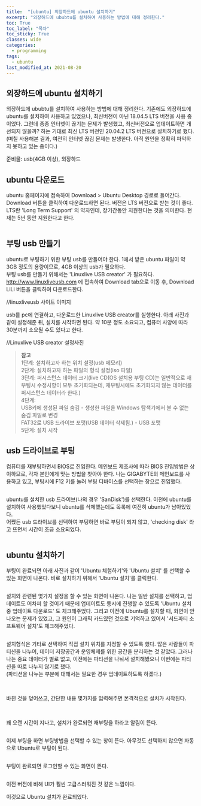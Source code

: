 ```yaml
---
title:  "[ubuntu] 외장하드에 ubuntu 설치하기"
excerpt: "외장하드에 ububtu를 설치하여 사용하는 방법에 대해 정리한다."
toc: True
toc_label: "목차"
toc_sticky: True
classes: wide
categories:
  - programming
tags:
  - ubuntu
last_modified_at: 2021-08-20
---
```


## 외장하드에 ubuntu 설치하기
외장하드에 ububtu를 설치하여 사용하는 방법에 대해 정리한다. 기존에도 외장하드에 ubuntu를 설치하여 사용하고 있었으나, 최신버전이 아닌 18.04.5 LTS 버전을 사용 중이었다. 그런데 종종 인터넷이 끊기는 문제가 발생했고, 최신버전으로 업데이트하면 개선되지 않을까? 하는 기대로 최신 LTS 버전인 20.04.2 LTS 버전으로 설치하기로 했다.
(며칠 사용해본 결과, 여전히 인터넷 끊김 문제는 발생한다. 아직 원인을 정확히 파악하지 못하고 있는 중이다.)

준비물: usb(4GB 이상), 외장하드

## ubuntu 다운로드  

ubuntu 홈페이지에 접속하여 Download > Ubuntu Desktop 경로로 들어간다. Download 버튼을 클릭하여 다운로드하면 된다. 버전은 LTS 버전으로 받는 것이 좋다. LTS란 'Long Term Support' 의 약자인데, 장기간동안 지원한다는 것을 의미한다. 현재는 5년 동안 지원한다고 한다.  

<img src="{{ site.url }}{{ site.baseurl }}/assets/images/2021-08-20-[ubuntu]_외장하드에_ubuntu_설치하기/ubuntu_download.png" alt=""> 

## 부팅 usb 만들기  

ubuntu로 부팅하기 위한 부팅 usb를 만들어야 한다. 1에서 받은 ubuntu 파일이 약 3GB 정도의 용량이므로, 4GB 이상의 usb가 필요하다.  
부팅 usb를 만들기 위해서는 'Linuxlive USB creator' 가 필요하다.  
<http://www.linuxliveusb.com> 에 접속하여 Download tab으로 이동 후, Download LiLi 버튼을 클릭하여 다운로드한다.  

//linuxliveusb 사이트 이미지  

usb를 pc에 연결하고, 다운로드한 Linuxlive USB creator를 실행한다. 아래 사진과 같이 설정해준 뒤, 설치를 시작하면 된다. 약 10분 정도 소요되고, 컴퓨터 사양에 따라 30분까지 소요될 수도 있다고 한다.  

//Linuxlive USB creator 설정사진

> **참고**  
1단계: 설치하고자 하는 위치 설정(usb 메모리)  
2단계: 설치하고자 하는 파일의 형식 설정(iso 파일)  
3단계: 퍼시스턴스 데이터 크기(live CD(OS 설치용 부팅 CD)는 일반적으로 재부팅시 수정사항이 모두 초기화되는데, 재부팅시에도 초기화되지 않는 데이터를 퍼시스턴스 데이터라 한다.)  
4단계:  
USB키에 생성된 파일 숨김 - 생성한 파일을 Windows 탐색기에서 볼 수 없는 숨김 파일로 변경  
FAT32로 USB 드라이브 포맷(USB 데이터 삭제됨.) - USB 포맷  
5단계: 설치 시작

## usb 드라이브로 부팅

컴퓨터를 재부팅하면서 BIOS로 진입한다. 메인보드 제조사에 따라 BIOS 진입방법은 상이하므로, 각자 본인에게 맞는 방법을 찾아야 한다. 나는 GIGABYTE의 메인보드를 사용하고 있고, 부팅시에 F12 키를 눌러 부팅 디바이스를 선택하는 창으로 진입했다.

<img src="{{ site.url }}{{ site.baseurl }}/assets/images/2021-08-20-[ubuntu]_외장하드에_ubuntu_설치하기/ubuntu_choose_disk.png" alt="">

ubuntu를 설치한 usb 드라이브(나의 경우 'SanDisk')를 선택한다. 이전에 ubuntu를 설치하여 사용했었다보니 ubuntu를 삭제했는데도 목록에 여전히 ubuntu가 남아있었다.  
어쨌든 usb 드라이브를 선택하여 부팅하면 바로 부팅이 되지 않고, 'checking disk' 라고 뜨면서 시간이 조금 소요되었다.

<img src="{{ site.url }}{{ site.baseurl }}/assets/images/2021-08-20-[ubuntu]_외장하드에_ubuntu_설치하기/ubuntu_file_check.png" alt="">

## ubuntu 설치하기

부팅이 완료되면 아래 사진과 같이 'Ubuntu 체험하기'와 'Ubuntu 설치' 를 선택할 수 있는 화면이 나온다. 바로 설치하기 위해서 'Ubuntu 설치'를 클릭한다.

<img src="{{ site.url }}{{ site.baseurl }}/assets/images/2021-08-20-[ubuntu]_외장하드에_ubuntu_설치하기/ubuntu_language.png" alt="">

설치와 관련된 몇가지 설정을 할 수 있는 화면이 나온다. 나는 일반 설치를 선택하고, 업데이트도 어차피 할 것이기 때문에 업데이트도 동시에 진행할 수 있도록 'Ubuntu 설치 중 업데이트 다운로드' 도 체크해주었다. 그리고 이전에 Ubuntu를 설치할 때, 화면이 안나오는 문제가 있었고, 그 원인이 그래픽 카드였던 것으로 기억하고 있어서 '서드파티 소프트웨어 설치'도 체크해주었다.

<img src="{{ site.url }}{{ site.baseurl }}/assets/images/2021-08-20-[ubuntu]_외장하드에_ubuntu_설치하기/ubuntu_install_choose.png" alt="">

설치형식은 기타로 선택하여 직접 설치 위치를 지정할 수 있도록 했다. 많은 사람들이 파티션을 나누어, 데이터 저장공간과 운영체제를 위한 공간을 분리하는 것 같았다. 그러나 나는 중요 데이터가 별로 없고, 이전에는 파티션을 나눠서 설치해봤으니 이번에는 파티션을 따로 나누지 않기로 했다.  
(파티션을 나누는 부분에 대해서는 필요한 경우 업데이트하도록 하겠다.)

<img src="{{ site.url }}{{ site.baseurl }}/assets/images/2021-08-20-[ubuntu]_외장하드에_ubuntu_설치하기/ubuntu_install_choose2.png" alt="">

<img src="{{ site.url }}{{ site.baseurl }}/assets/images/2021-08-20-[ubuntu]_외장하드에_ubuntu_설치하기/ubuntu_partition.png" alt="">

<img src="{{ site.url }}{{ site.baseurl }}/assets/images/2021-08-20-[ubuntu]_외장하드에_ubuntu_설치하기/ubuntu_partition3.png" alt="">

바뀐 것을 덮어쓰고, 간단한 내용 몇가지를 입력해주면 본격적으로 설치가 시작된다.

<img src="{{ site.url }}{{ site.baseurl }}/assets/images/2021-08-20-[ubuntu]_외장하드에_ubuntu_설치하기/ubuntu_partition2.png" alt="">

<img src="{{ site.url }}{{ site.baseurl }}/assets/images/2021-08-20-[ubuntu]_외장하드에_ubuntu_설치하기/ubuntu_install.png" alt="">

꽤 오랜 시간이 지나고, 설치가 완료되면 재부팅을 하라고 알림이 뜬다.

<img src="{{ site.url }}{{ site.baseurl }}/assets/images/2021-08-20-[ubuntu]_외장하드에_ubuntu_설치하기/ubuntu_install_finish.png" alt="">

이제 부팅을 하면 부팅방법을 선택할 수 있는 창이 뜬다. 아무것도 선택하지 않으면 자동으로 Ubuntu로 부팅이 된다.

<img src="{{ site.url }}{{ site.baseurl }}/assets/images/2021-08-20-[ubuntu]_외장하드에_ubuntu_설치하기/ubuntu_choose_ubuntu.png" alt="">

부팅이 완료되면 로그인할 수 있는 화면이 뜬다.

<img src="{{ site.url }}{{ site.baseurl }}/assets/images/2021-08-20-[ubuntu]_외장하드에_ubuntu_설치하기/ubuntu_login.png" alt="">

이전 버전에 비해 UI가 훨씬 고급스러워진 것 같은 느낌이다.

이것으로 Ubuntu 설치가 완료되었다. 